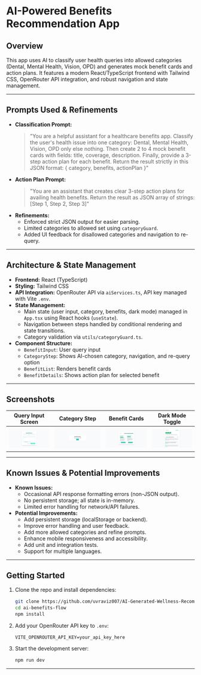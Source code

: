 # AI-Powered Benefits Recommendation App

## Overview
This app uses AI to classify user health queries into allowed categories (Dental, Mental Health, Vision, OPD) and generates mock benefit cards and action plans. It features a modern React/TypeScript frontend with Tailwind CSS, OpenRouter API integration, and robust navigation and state management.

---

## Prompts Used & Refinements
- **Classification Prompt:**
  > "You are a helpful assistant for a healthcare benefits app. Classify the user's health issue into one category: Dental, Mental Health, Vision, OPD only else nothing. Then create 2 to 4 mock benefit cards with fields: title, coverage, description. Finally, provide a 3-step action plan for each benefit. Return the result strictly in this JSON format: { category, benefits, actionPlan }"
- **Action Plan Prompt:**
  > "You are an assistant that creates clear 3-step action plans for availing health benefits. Return the result as JSON array of strings: [Step 1, Step 2, Step 3]"
- **Refinements:**
  - Enforced strict JSON output for easier parsing.
  - Limited categories to allowed set using `categoryGuard`.
  - Added UI feedback for disallowed categories and navigation to re-query.

---

## Architecture & State Management
- **Frontend:** React (TypeScript)
- **Styling:** Tailwind CSS
- **API Integration:** OpenRouter API via `aiServices.ts`, API key managed with Vite `.env`.
- **State Management:**
  - Main state (user input, category, benefits, dark mode) managed in `App.tsx` using React hooks (`useState`).
  - Navigation between steps handled by conditional rendering and state transitions.
  - Category validation via `utils/categoryGuard.ts`.
- **Component Structure:**
  - `BenefitInput`: User query input
  - `CategoryStep`: Shows AI-chosen category, navigation, and re-query option
  - `BenefitList`: Renders benefit cards
  - `BenefitDetails`: Shows action plan for selected benefit

---

## Screenshots

| Query Input Screen | Category Step | Benefit Cards | Dark Mode Toggle |
|-------------------|--------------|--------------|------------------|
| ![Query Input](images/screen1.png) | ![Category Step](images/screen2.png) | ![Benefit Cards](images/screen3.png) | ![Steps Card](images/screen4.png) |

---

## Known Issues & Potential Improvements
- **Known Issues:**
  - Occasional API response formatting errors (non-JSON output).
  - No persistent storage; all state is in-memory.
  - Limited error handling for network/API failures.
- **Potential Improvements:**
  - Add persistent storage (localStorage or backend).
  - Improve error handling and user feedback.
  - Add more allowed categories and refine prompts.
  - Enhance mobile responsiveness and accessibility.
  - Add unit and integration tests.
  - Support for multiple languages.

---

## Getting Started
1. Clone the repo and install dependencies:
   ```sh
   git clone https://github.com/uvraviz007/AI-Generated-Wellness-Recommendation-Board.git
   cd ai-benefits-flow
   npm install
   ```
2. Add your OpenRouter API key to `.env`:
   ```env
   VITE_OPENROUTER_API_KEY=your_api_key_here
   ```
3. Start the development server:
   ```sh
   npm run dev
   ```

---



